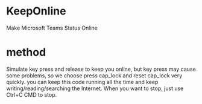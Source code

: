 # KeepOnline
Make Microsoft Teams Status Online

# method
Simulate key press and release to keep you online,
but key press may cause some problems, so we choose press cap_lock and reset cap_lock very quickly.
you can keep this code running all the time and keep writing/reading/searching the Internet.
When you want to stop, just use Ctrl+C CMD to stop.